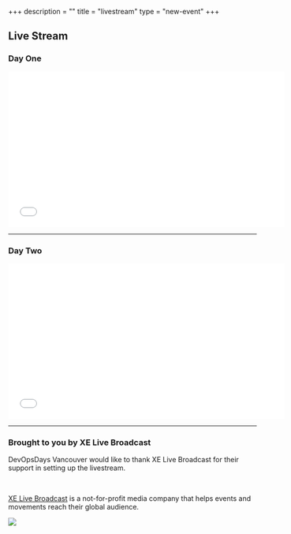 +++
description = ""
title = "livestream"
type = "new-event"
+++
## Live Stream

<div>
    <div>
        <h3>Day One</h3>
        <iframe width="560" height="315" src="//www.youtube.com/embed/ww8k7yxM-UI" frameborder="0" allowfullscreen></iframe>
    </div>
    <div>
        <hr>
    </div>
    <div>
        <h3>Day Two</h3>
        <iframe width="560" height="315" src="//www.youtube.com/embed/MypnQYGkeeQ" frameborder="0" allowfullscreen></iframe>
    </div>
    <hr>
    <div>
        <h3>Brought to you by XE Live Broadcast</h3>
        <p>DevOpsDays Vancouver would like to thank XE Live Broadcast for their support in setting up the livestream.</p>
        <p><a href="http://xelivebroadcast.com/">XE Live Broadcast</a> is a not-for-profit media company that helps events and movements reach their global audience.</p>
        <img src="/events/2016-vancouver/logos/xe-live-broadcast.jpg">
    </div>
</div>